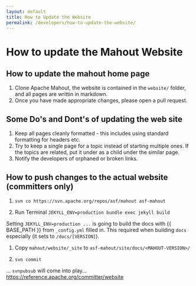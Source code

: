 ```yaml
---
layout: default
title: How to Update the Website
permalink: /developers/how-to-update-the-website/
---
```


# How to update the Mahout Website

<a name="HowToUpdateTheWebsite-Howtoupdatethemahouthomepage"></a>
## How to update the mahout home page
1. Clone Apache Mahout, the website is contained in the `website/` folder, and all pages are writtin in markdown.
1. Once you have made appropriate changes, please open a pull request. 

<a name="HowToUpdateTheWebsite-SomeDo'sandDont'sofupdatingthewiki"></a>
## Some Do's and Dont's of updating the web site
1. Keep all pages cleanly formatted - this includes using standard formatting for headers etc.
1. Try to keep a single page for a topic instead of starting multiple ones.
If the topics are related, put it under as a child under the similar page.
1. Notify the developers of orphaned or broken links.

## How to push changes to the actual website (committers only)

1. `svn co https://svn.apache.org/repos/asf/mahout asf-mahout`

1. Run Terminal
       ```
       JEKYLL_ENV=production bundle exec jekyll build
       ```

Setting `JEKYLL_ENV=production ...` is going to build the docs with {{ BASE_PATH }} from `_config.yml` filled in. This 
required when building `docs` especially (it sets to `/docs/[VERSION]`). 


1. Copy `mahout/website/_site` to `asf-mahout/site/docs/<MAHOUT-VERSION>/`

1. `svn commit` 

... `svnpubsub` will come into play... 
https://reference.apache.org/committer/website